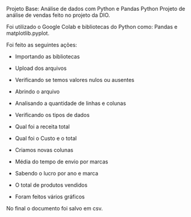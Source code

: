 Projeto Base: Análise de dados com Python e Pandas
Python
Projeto de análise de vendas feito no projeto da DIO.

Foi utilizado o Google Colab e bibliotecas do Python como: Pandas e matplotlib.pyplot.

Foi feito as seguintes ações:



* Importando as bibliotecas

* Upload dos arquivos

* Verificando se temos valores nulos ou ausentes

* Abrindo o arquivo

* Analisando a quantidade de linhas e colunas

* Verificando os tipos de dados

* Qual foi a receita total

* Qual foi o Custo e o total

* Criamos novas colunas

* Média do tempo de envio por marcas

* Sabendo o lucro por ano e marca

* O total de produtos vendidos

* Foram feitos vários gráficos



No final o documento foi salvo em csv.
